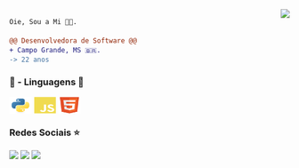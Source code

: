 <img align="right" height="200" src="https://media.giphy.com/media/ao9DUiTKH60XS/giphy.gif"/>


```diff
Oie, Sou a Mi 👩‍💻.

@@ Desenvolvedora de Software @@
+ Campo Grande, MS 🇧🇷.
-> 22 anos
```


### 📖 - Linguagens 🍄

  <img align="center" 
      alt="Python" 
      height="30" 
      width="40" 
      src="https://raw.githubusercontent.com/devicons/devicon/master/icons/python/python-original.svg"> 
  <img align="center" 
    alt="Js" 
    height="30" 
    width="40" 
    src="https://raw.githubusercontent.com/devicons/devicon/master/icons/javascript/javascript-plain.svg">
  <img align="center" 
    alt="HTML" 
    height="30" 
    width="40" 
    src="https://raw.githubusercontent.com/devicons/devicon/master/icons/html5/html5-original.svg">

### Redes Sociais ⭐
<div> 
  <a href="https://www.instagram.com/imilenamendes?igsh=MWR5ZTdnNWRhN283Zg%3D%3D&utm_source=qr" 
    target="_blank"> <img 
                      src="https://img.shields.io/badge/-Instagram-%23E4405F?style=for-the-badge&logo=instagram&logoColor=white" 
                       target="_blank"></a>
  <a href = "mailto:milena_mendes1@hotmail.com"><img src="https://img.shields.io/badge/-Gmail-%23333?style=for-the-badge&logo=gmail&logoColor=white" target="_blank"></a>
  <a href="www.linkedin.com/in/milena-da-cunha-mendes-531649350" target="_blank"><img src="https://img.shields.io/badge/-LinkedIn-%230077B5?style=for-the-badge&logo=linkedin&logoColor=white" target="_blank"></a> 
  
</div>


<br/>
<br/>
